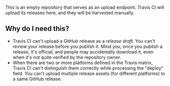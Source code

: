 This is an empty repository that serves as an upload endpoint. Travis CI will upload its releases here, and they will be harvested manually.

## Why do I need this?

- Travis CI can't upload a GitHub release as a _release draft_. You can't review your release before you publish it. Mind you, once you publish a release, it's official, and people may accidentally download it, even when it's not quite verified by the repository owner.
- When there are two or more platforms defined in the Travis matrix, Travis CI can't distinguish them correctly while processing the "deploy" field. You can't upload multiple release assets (for different platforms) to a same GitHub release.
